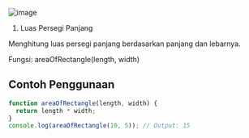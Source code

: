 ![image](https://github.com/user-attachments/assets/5f6acdc8-0ddf-4a83-af4a-41d034cbed2f)

1. Luas Persegi Panjang

Menghitung luas persegi panjang berdasarkan panjang dan lebarnya.

Fungsi: areaOfRectangle(length, width)

## Contoh Penggunaan
```javascript
function areaOfRectangle(length, width) {
  return length * width;
}
console.log(areaOfRectangle(10, 5)); // Output: 15

